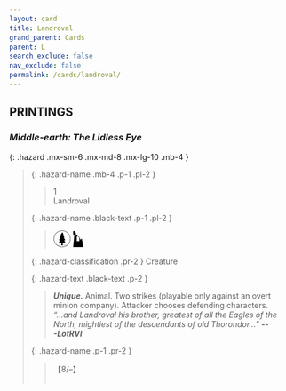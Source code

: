 ```yaml
---
layout: card
title: Landroval
grand_parent: Cards
parent: L
search_exclude: false
nav_exclude: false
permalink: /cards/landroval/
---
```


## PRINTINGS


### _Middle-earth: The Lidless Eye_

{: .hazard .mx-sm-6 .mx-md-8 .mx-lg-10 .mb-4 }
> {: .hazard-name .mb-4 .p-1 .pl-2 }
> > <div class="hazard-mp">1</div>
> > <div class="card-name">Landroval</div>
>
> {: .hazard-name .black-text .p-1 .pl-2 }
> > ![](/assets/images/wilderness.svg) ![](/assets/images/ruinlair.svg)
>
> {: .hazard-classification .pr-2 }
> Creature
>
> {: .hazard-text .black-text .p-2 }
> > _**Unique.**_ Animal. Two strikes (playable only against an overt minion company). Attacker chooses defending characters. <br>_“...and Landroval his brother, greatest of all the Eagles of the North, mightiest of the descendants of old Thorondor...”_ ***---&#65279;LotRVI*** 
>
> {: .hazard-name .p-1 .pr-2 }
> > <div class="card-shield">【8/&ndash;】</div>
> > <div class="card-corruption">&nbsp;</div>
